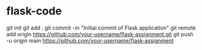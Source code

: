 # flask-code
git init
git add .
git commit -m "Initial commit of Flask application"
git remote add origin https://github.com/your-username/flask-assignment.git
git push -u origin main
https://github.com/your-username/flask-assignment




